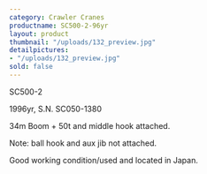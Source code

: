 ```yaml
---
category: Crawler Cranes
productname: SC500-2-96yr
layout: product
thumbnail: "/uploads/132_preview.jpg"
detailpictures:
- "/uploads/132_preview.jpg"
sold: false
---
```


SC500-2

1996yr, S.N. SC050-1380

34m Boom + 50t and middle hook attached.

Note: ball hook and aux jib not attached.

Good working condition/used and located in Japan.




